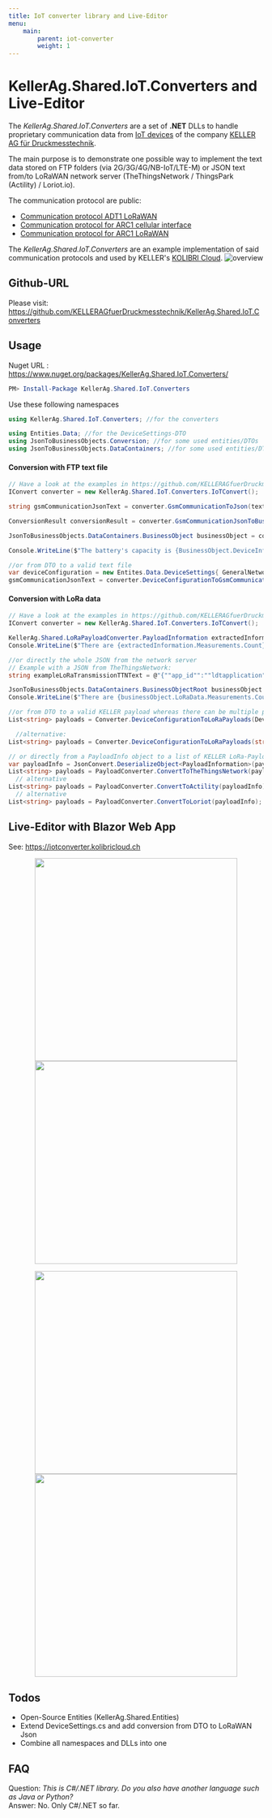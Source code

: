 ```yaml
---
title: IoT converter library and Live-Editor
menu:
    main:
        parent: iot-converter
        weight: 1
---
```


# KellerAg.Shared.IoT.Converters and Live-Editor
The *KellerAg.Shared.IoT.Converters* are a set of **.NET** DLLs to handle proprietary communication data from [IoT devices](https://keller-druck.com/en/products/wireless-solutions) of the company [KELLER AG für Druckmesstechnik](https://keller-druck.com).

The main purpose is to demonstrate one possible way to implement the text data stored on FTP folders (via 2G/3G/4G/NB-IoT/LTE-M) or JSON text from/to LoRaWAN network server (TheThingsNetwork / ThingsPark (Actility) / Loriot.io).  

The communication protocol are public:  
- [Communication protocol ADT1 LoRaWAN](https://keller-druck.com/en/downloads?id=i95uBmiSyeNVqggKhodRsG#results)
- [Communication protocol for ARC1 cellular interface](https://keller-druck.com/en/downloads?id=84kw6u2pCAozgisVdHLVgK#results)
- [Communication protocol for ARC1 LoRaWAN](https://keller-druck.com/en/downloads?id=X35LDeWEgkPdjekTAzEn6b#results)

The *KellerAg.Shared.IoT.Converters* are an example implementation of said communication protocols and used by KELLER's [KOLIBRI Cloud](www.kolibricloud.ch).
![overview](https://github.com/KELLERAGfuerDruckmesstechnik/KellerAg.Shared.IoT.Converters/blob/master/Readme.Overview.png?raw=true)

## Github-URL
Please visit: https://github.com/KELLERAGfuerDruckmesstechnik/KellerAg.Shared.IoT.Converters

## Usage
Nuget URL : https://www.nuget.org/packages/KellerAg.Shared.IoT.Converters/
```powershell
PM> Install-Package KellerAg.Shared.IoT.Converters
```

Use these following namespaces
```csharp
using KellerAg.Shared.IoT.Converters; //for the converters

using Entities.Data; //for the DeviceSettings-DTO
using JsonToBusinessObjects.Conversion; //for some used entities/DTOs
using JsonToBusinessObjects.DataContainers; //for some used entities/DTOs
```

#### Conversion with FTP text file

```csharp
// Have a look at the examples in https://github.com/KELLERAGfuerDruckmesstechnik/KellerAg.Shared.IoT.Converters/blob/master/DemoBlazorApp/FtpConversions.cs
IConvert converter = new KellerAg.Shared.IoT.Converters.IoTConvert();

string gsmCommunicationJsonText = converter.GsmCommunicationToJson(text_content); // Gets the text content in Json format

ConversionResult conversionResult = converter.GsmCommunicationJsonToBusinessObject(gsmCommunicationJsonText);

JsonToBusinessObjects.DataContainers.BusinessObject businessObject = conversionResult.BusinessObjectRoot;

Console.WriteLine($"The battery's capacity is {BusinessObject.DeviceInformation.BatteryCapacity} %")

//or from DTO to a valid text file
var deviceConfiguration = new Entites.Data.DeviceSettings{ GeneralNetworkName = "My Network Name", GeneralLocationName = "My Device Name", GeneralAltitudeText = "555", HardwareConnectionType = (byte?)5, MeasurementInterval = 48000};
gsmCommunicationJsonText = converter.DeviceConfigurationToGsmCommunication(deviceConfiguration);
```


#### Conversion with LoRa data
```csharp
// Have a look at the examples in https://github.com/KELLERAGfuerDruckmesstechnik/KellerAg.Shared.IoT.Converters/blob/master/DemoBlazorApp/Pages/DemoLora.razor 
IConvert converter = new KellerAg.Shared.IoT.Converters.IoTConvert();

KellerAg.Shared.LoRaPayloadConverter.PayloadInformation extractedInformation = converter.LoRaPayloadToLoRaMessage("1F011302000313042F0DFF0E000F00100115051603",4);
Console.WriteLine($"There are {extractedInformation.Measurements.Count} measurements stored.")

//or directly the whole JSON from the network server
// Example with a JSON from TheThingsNetwork:
string exampleLoRaTransmissionTTNText = @"{""app_id"":""ldtapplication"",""dev_id"":""ldtdevice1"",""hardware_serial"":""0004A30B001EC250"",""port"":1,""counter"":0,""payload_raw"":""AQUB03/AAAB/wAAAf8AAAD94px5BxdcKAAAAAA=="",""payload_fields"":{""Channel_1"":5.104235503814077e+38,""Channel_2"":5.104235503814077e+38,""Channel_3"":5.104235503814077e+38,""Channel_4"":0.9713000059127808,""channel"":""0000000111010011"",""ct"":5,""func"":1,""payload"":""AQswAD93JxNBu1wp""},""metadata"":{""time"":""2017-10-30T11:18:25.511380476Z"",""frequency"":867.1,""modulation"":""LORA"",""data_rate"":""SF12BW125"",""coding_rate"":""4/5"",""gateways"":[{""gtw_id"":""eui-c0ee40ffff29356b"",""timestamp"":300640588,""time"":"""",""channel"":3,""rssi"":-42,""snr"":9,""latitude"":47.49873,""longitude"":8.746949},{""gtw_id"":""kellergw2"",""gtw_trusted"":true,""timestamp"":509643924,""time"":""2017-10-30T11:17:44Z"",""channel"":3,""rssi"":-61,""snr"":9.5,""latitude"":47.498688,""longitude"":8.747711}]},""downlink_url"":""https://integrations.thethingsnetwork.org/ttn-eu/api/v2/down/ldtapplication/httpldttest?key=ttn-account-v2.4vThJdZ2ISzcdwppUzCaLWsBmF1_GszPXEOglkR3AfA""}";

JsonToBusinessObjects.DataContainers.BusinessObjectRoot businessObject = Converter.LoRaJsonMessageToBusinessObject(exampleLoRaTransmissionTTNText);
Console.WriteLine($"There are {businessObject.LoRaData.Measurements.Count} measurements stored from the device with the EUI {businessObject.LoRaData.EUI}.")

//or from DTO to a valid KELLER payload whereas there can be multiple payloads
List<string> payloads = Converter.DeviceConfigurationToLoRaPayloads(DeviceSettings deviceConfigurationDifference); // Properties that are not null/empty will be used for generating the payloads

  //alternative:  
List<string> payloads = Converter.DeviceConfigurationToLoRaPayloads(string deviceConfigurationDifference); // JSON string with properties to change (not listed properties shall not be changed)

// or directly from a PayloadInfo object to a list of KELLER LoRa-Payload strings  
var payloadInfo = JsonConvert.DeserializeObject<PayloadInformation>(payloadInfoJson);  
List<string> payloads = PayloadConverter.ConvertToTheThingsNetwork(payloadInfo);  
  // alternative
List<string> payloads = PayloadConverter.ConvertToActility(payloadInfo);  
  // alternative
List<string> payloads = PayloadConverter.ConvertToLoriot(payloadInfo); 
```


## Live-Editor with Blazor Web App
See: https://iotconverter.kolibricloud.ch

<p float="left" align="middle">
  <img src="https://raw.githubusercontent.com/KELLERAGfuerDruckmesstechnik/KellerAg.Shared.IoT.Converters/master/Readme.LiveEditor.FromFtp.png" width="400" />
  <img src="https://raw.githubusercontent.com/KELLERAGfuerDruckmesstechnik/KellerAg.Shared.IoT.Converters/master/Readme.LiveEditor.ToFtp.png"  width="400" /> 
</p>

<p float="left" align="middle">
  <img src="https://raw.githubusercontent.com/KELLERAGfuerDruckmesstechnik/KellerAg.Shared.IoT.Converters/master/Readme.LiveEditor.FromLoRaDevice.png" width="400" />
  <img src="https://raw.githubusercontent.com/KELLERAGfuerDruckmesstechnik/KellerAg.Shared.IoT.Converters/master/Readme.LiveEditor.ToLoRaDevice.png"  width="400" /> 
</p>

## Todos
- Open-Source Entities (KellerAg.Shared.Entities)
- Extend DeviceSettings.cs and add conversion from DTO to LoRaWAN Json
- Combine all namespaces and DLLs into one

## FAQ
Question: *This is C#/.NET library. Do you also have another language such as Java or Python?*  
Answer: No. Only C#/.NET so far.